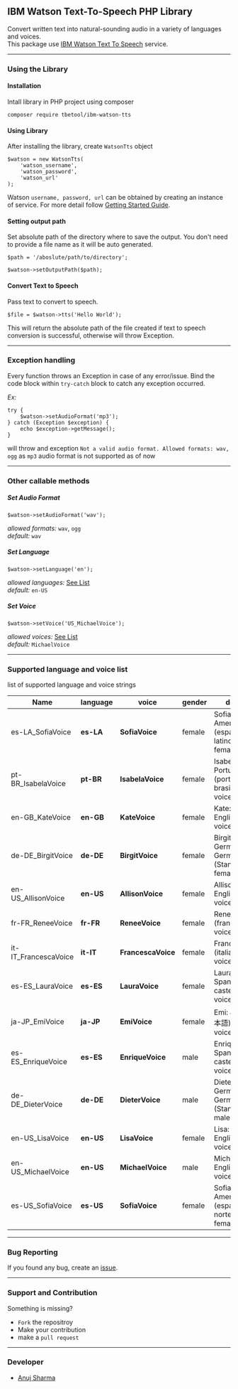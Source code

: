 ## IBM Watson Text-To-Speech PHP Library

Convert written text into natural-sounding audio in a variety of languages and voices.  
This package use [IBM Watson Text To Speech](https://www.ibm.com/watson/services/text-to-speech/) service.

---
### Using the Library

#### Installation

Intall library in PHP project using composer
```
composer require tbetool/ibm-watson-tts
```

#### Using Library

After installing the library, create `WatsonTts` object
```
$watson = new WatsonTts(
    'watson_username', 
    'watson_password', 
    'watson_url'
);
```
Watson `username, password, url` can be obtained by creating an instance of service. For more detail follow [Getting Started Guide](https://console.bluemix.net/docs/services/text-to-speech/getting-started.html#gettingStarted).

#### Setting output path
Set absolute path of the directory where to save the output. You don't need to provide a file name as it will be auto generated.
```
$path = '/aboslute/path/to/directory';

$watson->setOutputPath($path);
```

#### Convert Text to Speech
Pass text to convert to speech.
```
$file = $watson->tts('Hello World');
```
This will return the absolute path of the file created if text to speech conversion is successful, otherwise will throw Exception.

---
### Exception handling

Every function throws an Exception in case of any error/issue. Bind the code block within `try-catch` block to catch any exception occurred.

_Ex:_
```
try {
    $watson->setAudioFormat('mp3');
} catch (Exception $exception) {
    echo $exception->getMessage();
}
```
will throw and exception `Not a valid audio format. Allowed formats: wav, ogg` as `mp3` audio format is not supported as of now

---
### Other callable methods

##### Set Audio Format
```
$watson->setAudioFormat('wav');
```
_allowed formats:_ `wav`, `ogg`  
_default:_ `wav`
##### Set Language
```
$watson->setLanguage('en');
```
_allowed languages:_ [See List](#supported-language-and-voice-list)  
_default:_ `en-US`
##### Set Voice
```
$watson->setVoice('US_MichaelVoice');
``` 
_allowed voices:_ [See List](#supported-language-and-voice-list)  
_default:_ `MichaelVoice`

---
### Supported language and voice list
list of supported language and voice strings

Name | language | voice | gender | description
--- | --- | --- | --- | ---
es-LA_SofiaVoice | **es-LA** | **SofiaVoice** | female | Sofia: Latin American Spanish (español latinoamericano) female voice.
pt-BR_IsabelaVoice | **pt-BR** | **IsabelaVoice** | female | Isabela: Brazilian Portuguese (português brasileiro) female voice.
en-GB_KateVoice | **en-GB** | **KateVoice** | female | Kate: British English female voice.
de-DE_BirgitVoice | **de-DE** | **BirgitVoice** | female | Birgit: Standard German of Germany (Standarddeutsch) female voice.
en-US_AllisonVoice | **en-US** | **AllisonVoice** | female | Allison: American English female voice.
fr-FR_ReneeVoice | **fr-FR** | **ReneeVoice** | female | Renee: French (français) female voice.
it-IT_FrancescaVoice | **it-IT** | **FrancescaVoice** | female | Francesca: Italian (italiano) female voice.
es-ES_LauraVoice | **es-ES** | **LauraVoice** | female | Laura: Castilian Spanish (español castellano) female voice.
ja-JP_EmiVoice | **ja-JP** | **EmiVoice** | female | Emi: Japanese (日本語) female voice.
es-ES_EnriqueVoice | **es-ES** | **EnriqueVoice** | male | Enrique: Castilian Spanish (español castellano) male voice.
de-DE_DieterVoice | **de-DE** | **DieterVoice** | male | Dieter: Standard German of Germany (Standarddeutsch) male voice.
en-US_LisaVoice | **en-US** | **LisaVoice** | female | Lisa: American English female voice.
en-US_MichaelVoice | **en-US** | **MichaelVoice** | male | Michael: American English male voice.
es-US_SofiaVoice | **es-US** | **SofiaVoice** | female | Sofia: North American Spanish (español norteamericano) female voice.

---
### Bug Reporting

If you found any bug, create an [issue](https://github.com/TBETool/ibm-watson-tts-php/issues/new).

---
### Support and Contribution

Something is missing? 
* `Fork` the repositroy
* Make your contribution
* make a `pull request`

---
### Developer
* [Anuj Sharma](https://anujsh.gitlab.io)